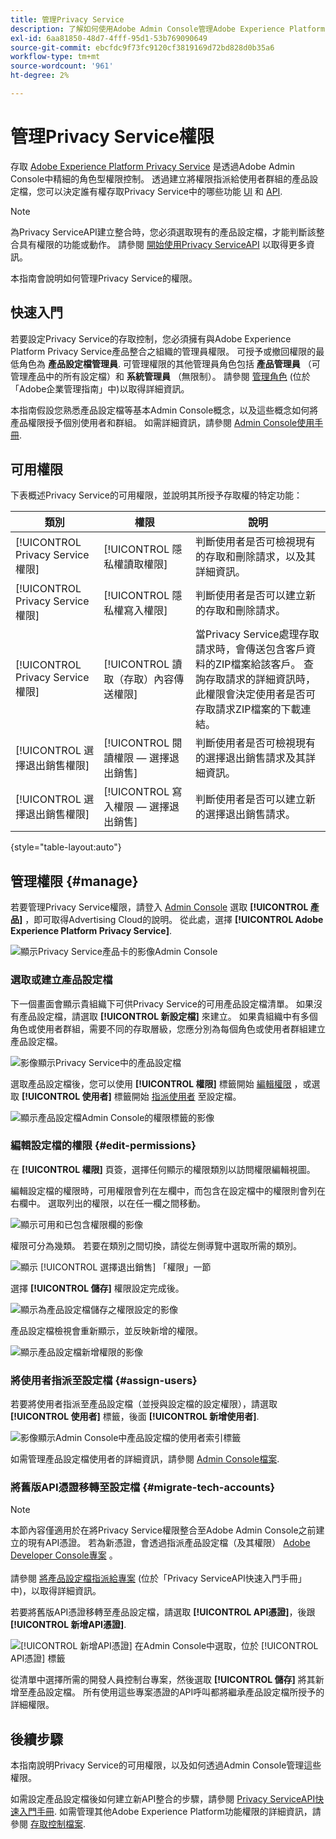 ```yaml
---
title: 管理Privacy Service
description: 了解如何使用Adobe Admin Console管理Adobe Experience Platform Privacy Service的使用者權限。
exl-id: 6aa81850-48d7-4fff-95d1-53b769090649
source-git-commit: ebcfdc9f73fc9120cf3819169d72bd828d0b35a6
workflow-type: tm+mt
source-wordcount: '961'
ht-degree: 2%

---
```


# 管理Privacy Service權限

存取 [Adobe Experience Platform Privacy Service](./home.md) 是透過Adobe Admin Console中精細的角色型權限控制。 透過建立將權限指派給使用者群組的產品設定檔，您可以決定誰有權存取Privacy Service中的哪些功能 [UI](./ui/overview.md) 和 [API](./api/overview.md).

>[!NOTE]
>
>為Privacy ServiceAPI建立整合時，您必須選取現有的產品設定檔，才能判斷該整合具有權限的功能或動作。 請參閱 [開始使用Privacy ServiceAPI](./api/getting-started.md) 以取得更多資訊。

本指南會說明如何管理Privacy Service的權限。

## 快速入門

若要設定Privacy Service的存取控制，您必須擁有與Adobe Experience Platform Privacy Service產品整合之組織的管理員權限。 可授予或撤回權限的最低角色為 **產品設定檔管理員**. 可管理權限的其他管理員角色包括 **產品管理員** （可管理產品中的所有設定檔）和 **系統管理員** （無限制）。 請參閱 [管理角色](https://helpx.adobe.com/enterprise/using/admin-roles.html) (位於「Adobe企業管理指南」中)以取得詳細資訊。

本指南假設您熟悉產品設定檔等基本Admin Console概念，以及這些概念如何將產品權限授予個別使用者和群組。 如需詳細資訊，請參閱 [Admin Console使用手冊](https://helpx.adobe.com/tw/enterprise/using/admin-console.html).

## 可用權限

下表概述Privacy Service的可用權限，並說明其所授予存取權的特定功能：

| 類別 | 權限 | 說明 |
| --- | --- | --- |
| [!UICONTROL Privacy Service權限] | [!UICONTROL 隱私權讀取權限] | 判斷使用者是否可檢視現有的存取和刪除請求，以及其詳細資訊。 |
| [!UICONTROL Privacy Service權限] | [!UICONTROL 隱私權寫入權限] | 判斷使用者是否可以建立新的存取和刪除請求。 |
| [!UICONTROL Privacy Service權限] | [!UICONTROL 讀取（存取）內容傳送權限] | 當Privacy Service處理存取請求時，會傳送包含客戶資料的ZIP檔案給該客戶。 查詢存取請求的詳細資訊時，此權限會決定使用者是否可存取請求ZIP檔案的下載連結。 |
| [!UICONTROL 選擇退出銷售權限] | [!UICONTROL 閱讀權限 — 選擇退出銷售] | 判斷使用者是否可檢視現有的選擇退出銷售請求及其詳細資訊。 |
| [!UICONTROL 選擇退出銷售權限] | [!UICONTROL 寫入權限 — 選擇退出銷售] | 判斷使用者是否可以建立新的選擇退出銷售請求。 |

{style="table-layout:auto"}

## 管理權限 {#manage}

若要管理Privacy Service權限，請登入 [Admin Console](https://adminconsole.adobe.com/) 選取 **[!UICONTROL 產品]** ，即可取得Advertising Cloud的說明。 從此處，選擇 **[!UICONTROL Adobe Experience Platform Privacy Service]**.

![顯示Privacy Service產品卡的影像Admin Console](./images/permissions/privacy-service-card.png)

### 選取或建立產品設定檔

下一個畫面會顯示貴組織下可供Privacy Service的可用產品設定檔清單。 如果沒有產品設定檔，請選取 **[!UICONTROL 新設定檔]** 來建立。 如果貴組織中有多個角色或使用者群組，需要不同的存取層級，您應分別為每個角色或使用者群組建立產品設定檔。

![影像顯示Privacy Service中的產品設定檔](./images/permissions/select-or-create-profile.png)

選取產品設定檔後，您可以使用 **[!UICONTROL 權限]** 標籤開始 [編輯權限](#edit-permissions) ，或選取 **[!UICONTROL 使用者]** 標籤開始 [指派使用者](#assign-users) 至設定檔。

![顯示產品設定檔Admin Console的權限標籤的影像](./images/permissions/users-permissions-tabs.png)

### 編輯設定檔的權限 {#edit-permissions}

在 **[!UICONTROL 權限]** 頁簽，選擇任何顯示的權限類別以訪問權限編輯視圖。

編輯設定檔的權限時，可用權限會列在左欄中，而包含在設定檔中的權限則會列在右欄中。 選取列出的權限，以在任一欄之間移動。

![顯示可用和已包含權限欄的影像](./images/permissions/edit-permissions.png)

權限可分為幾類。 若要在類別之間切換，請從左側導覽中選取所需的類別。

![顯示 [!UICONTROL 選擇退出銷售] 「權限」一節](./images/permissions/switch-category.png)

選擇 **[!UICONTROL 儲存]** 權限設定完成後。

![顯示為產品設定檔儲存之權限設定的影像](./images/permissions/save-permissions.png)

產品設定檔檢視會重新顯示，並反映新增的權限。

![顯示產品設定檔新增權限的影像](./images/permissions/permissions-added.png)

### 將使用者指派至設定檔 {#assign-users}

若要將使用者指派至產品設定檔（並授與設定檔的設定權限），請選取 **[!UICONTROL 使用者]** 標籤，後面 **[!UICONTROL 新增使用者]**.

![影像顯示Admin Console中產品設定檔的使用者索引標籤](./images/permissions/manage-users.png)

如需管理產品設定檔使用者的詳細資訊，請參閱 [Admin Console檔案](https://helpx.adobe.com/tw/enterprise/using/manage-product-profiles.html).

### 將舊版API憑證移轉至設定檔 {#migrate-tech-accounts}

>[!NOTE]
>
>本節內容僅適用於在將Privacy Service權限整合至Adobe Admin Console之前建立的現有API憑證。 若為新憑證，會透過指派產品設定檔（及其權限） [Adobe Developer Console專案](https://developer.adobe.com/developer-console/docs/guides/projects/) 。<br><br>請參閱 [將產品設定檔指派給專案](./api/getting-started.md#product-profiles) (位於「Privacy ServiceAPI快速入門手冊」中)，以取得詳細資訊。

若要將舊版API憑證移轉至產品設定檔，請選取 **[!UICONTROL API憑證]**，後跟 **[!UICONTROL 新增API憑證]**.

![[!UICONTROL 新增API憑證] 在Admin Console中選取，位於 [!UICONTROL API憑證] 標籤](./images/permissions/api-credentials.png)

從清單中選擇所需的開發人員控制台專案，然後選取 **[!UICONTROL 儲存]** 將其新增至產品設定檔。 所有使用這些專案憑證的API呼叫都將繼承產品設定檔所授予的詳細權限。

## 後續步驟

本指南說明Privacy Service的可用權限，以及如何透過Admin Console管理這些權限。

如需設定產品設定檔後如何建立新API整合的步驟，請參閱 [Privacy ServiceAPI快速入門手冊](./api/getting-started.md). 如需管理其他Adobe Experience Platform功能權限的詳細資訊，請參閱 [存取控制檔案](../access-control/home.md).
